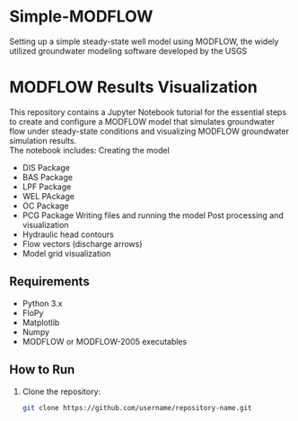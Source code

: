 # Simple-MODFLOW
Setting up a simple steady-state well model using MODFLOW, the widely utilized groundwater modeling software developed by the USGS
# MODFLOW Results Visualization

This repository contains a Jupyter Notebook tutorial for the essential steps to create and configure a MODFLOW model that simulates groundwater flow under steady-state conditions and visualizing MODFLOW groundwater simulation results.  
The notebook includes:
Creating the model
- DIS Package
- BAS Package
- LPF Package
- WEL PAckage
- OC Package
- PCG Package
Writing files and running the model
Post processing and visualization
- Hydraulic head contours
- Flow vectors (discharge arrows)
- Model grid visualization  

## Requirements
- Python 3.x
- FloPy
- Matplotlib
- Numpy
- MODFLOW or MODFLOW-2005 executables

## How to Run
1. Clone the repository:
   ```bash
   git clone https://github.com/username/repository-name.git
